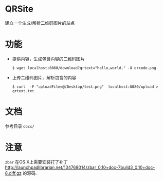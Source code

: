 # QRSite

建立一个生成/解析二维码图片的站点


# 功能

- 提供内容，生成包含内容的二维码图片
  ```
  $ wget localhost:8080/download?qrtext="hello,world." -O qrcode.png
  ```
- 上传二维码图片，解析包含的内容
  ```
  $ curl  -F "uploadFile=@/Desktop/test.png"  localhost:8080/upload > qrtext.txt
  ```


# 文档

参考目录 `docs/`

# 注意

`zbar` 在OS X上需要安装打了补丁 http://launchpadlibrarian.net/134768014/zbar_0.10+doc-7build3_0.10+doc-8.diff.gz 的源码.
